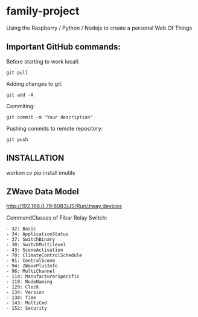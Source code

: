 family-project
==============

Using the Raspberry / Python / Nodejs to create a personal Web Of Things

Important GitHub commands:
--------------------------

Before starting to work locall:

    git pull

Adding changes to git:

    git add -A

Commiting:

    git commit -m "Your description"

Pushing commits to remote repository:

    git push

INSTALLATION
------------

workon cv
pip install imutils


ZWave Data Model
----------------

http://192.168.0.79:8083/JS/Run/zway.devices

CommandClasses of Fibar Relay Switch: 

	- 32: Basic
	- 34: ApplicationStatus
	- 37: SwitchBinary
	- 38: SwitchMultilevel
	- 43: SceneActivation
	- 70: ClimateControlSchedule
	- 91: CentralScene
	- 94: ZWavePlusInfo
	- 96: MultiChannel
	- 114: ManufacturerSpecific
	- 119: NodeNaming
	- 129: Clock
	- 134: Version
	- 138: Time
	- 143: MultiCmd
	- 152: Security